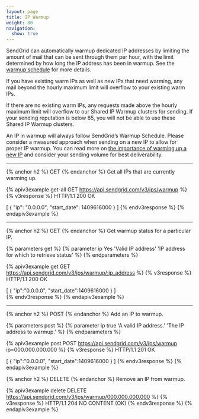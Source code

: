 ```yaml
---
layout: page
title: IP Warmup
weight: 80
navigation:
  show: true
---
```


SendGrid can automatically warmup dedicated IP addresses by limiting the amount
of mail that can be sent through them per hour, with the limit determined by how long the IP address has been in warmup. See the [warmup schedule]({{root_url}}/API_Reference/Web_API_v3/IP_Management/ip_warmup_schedule.html) for more details.

If you have existing warm IPs as well as new IPs that need warming, any mail beyond the hourly maximum limit will overflow to your existing warm IPs.

If there are no existing warm IPs, any requests made above the hourly maximum limit will overflow to our Shared IP Warmup clusters for sending. If your sending reputation is below 85, you will not be able to use these Shared IP Warmup clusters. 

An IP in warmup will always follow SendGrid’s Warmup Schedule. Please consider a measured approach when sending on a new IP to allow for proper IP warmup. You can read more on [the importance of warming up a new IP]({{root_url}}/User_Guide/Setting_Up_Your_Server/warming_up_ips.html) and consider your sending volume for best deliverability.

* * * * *

{% anchor h2 %}
GET
{% endanchor %}
Get all IPs that are currently warming up.

{% apiv3example get-all GET https://api.sendgrid.com/v3/ips/warmup %}
  {% v3response %}
HTTP/1.1 200 OK

[
  {
    "ip": "0.0.0.0",
    "start_date": 1409616000
  }
]
  {% endv3response %}
{% endapiv3example %}

* * * * *

{% anchor h2 %}
GET
{% endanchor %}
Get warmup status for a particular IP.

{% parameters get %}
  {% parameter ip Yes 'Valid IP address' 'IP address for which to retrieve status' %}
{% endparameters %}

{% apiv3example get GET https://api.sendgrid.com/v3/ips/warmup/:ip_address %}
  {% v3response %}
HTTP/1.1 200 OK

[
  {
    "ip":"0.0.0.0",
    "start_date":1409616000
  }
]  
{% endv3response %}
{% endapiv3example %}

* * * * * 

{% anchor h2 %}
POST
{% endanchor %}
Add an IP to warmup.

{% parameters post %}
  {% parameter ip true 'A valid IP address.' 'The IP address to warmup.' %}
{% endparameters %}

{% apiv3example post POST https://api.sendgrid.com/v3/ips/warmup ip=000.000.000.000 %}
{% v3response %}
HTTP/1.1 201 OK

[
  {
    "ip":"0.0.0.0",
    "start_date":1409616000
  }
]
{% endv3response %}
{% endapiv3example %}

{% anchor h2 %}
DELETE
{% endanchor %}
Remove an IP from warmup.

{% apiv3example delete DELETE https://api.sendgrid.com/v3/ips/warmup/000.000.000.000 %}
{% v3response %}
HTTP/1.1 204 NO CONTENT (OK)
{% endv3response %}
{% endapiv3example %} 
